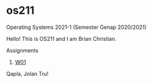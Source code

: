 # os211
Operating Systems 2021-1 (Semester Genap 2020/2021)

Hello!
This is OS211 and I am Brian Christian.

Assignments

1. [W01](https://veniche.github.io/os211/W01/)<br>

Qapla, Jolan Tru!